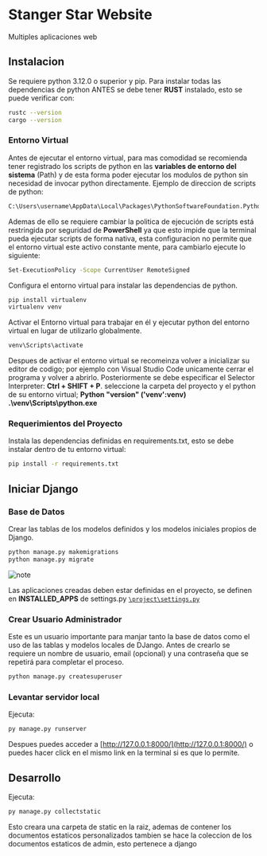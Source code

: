 # Stanger Star Website
Multiples aplicaciones web

## Instalacion
 
Se requiere python 3.12.0 o superior y pip.
Para instalar todas las dependencias de python ANTES se debe tener **RUST** instalado, esto se puede verificar con:
```bash
rustc --version
cargo --version
```

### Entorno Virtual

Antes de ejecutar el entorno virtual, para mas comodidad se recomienda tener registrado los scripts de python en las **variables de entorno del sistema** (Path) y de esta forma poder ejecutar los modulos de python sin necesidad de invocar python directamente. Ejemplo de direccion de scripts de python:
```bash
C:\Users\username\AppData\Local\Packages\PythonSoftwareFoundation.Python.3.13\LocalCache\local-packages\Python313\Scripts
```
Ademas de ello se requiere cambiar la politica de ejecución de scripts está restringida por seguridad de **PowerShell** ya que esto impide que la terminal pueda ejecutar scripts de forma nativa, esta configuracion no permite que el entorno virtual este activo constante mente, para cambiarlo ejecute lo siguiente:
```bash
Set-ExecutionPolicy -Scope CurrentUser RemoteSigned
```

Configura el entorno virtual para instalar las dependencias de python.
```bash
pip install virtualenv
virtualenv venv
```

Activar el Entorno virtual para trabajar en él y ejecutar python del entorno virtual en lugar de utilizarlo globalmente.
```bash
venv\Scripts\activate
```
Despues de activar el entorno virtual se recomeinza volver a inicializar su editor de codigo; por ejemplo con Visual Studio Code unicamente cerrar el programa y volver a abrirlo. Posteriormente se debe especificar el Selector Interpreter: **Ctrl + SHIFT + P**. seleccione la carpeta del proyecto y el python de su entorno virtual; **Python "version" ('venv':venv) .\venv\Scripts\python.exe**


### Requerimientos del Proyecto
Instala las dependencias definidas en requirements.txt, esto se debe instalar dentro de tu entorno virtual:
```bash
pip install -r requirements.txt
```

## Iniciar Django

### Base de Datos
Crear las tablas de los modelos definidos y los modelos iniciales propios de Django.
```bash
python manage.py makemigrations
python manage.py migrate
```

![note](https://img.shields.io/badge/NOTA-Importante-blue)

Las aplicaciones creadas deben estar definidas en el proyecto, se definen en **INSTALLED_APPS** de settings.py [`\project\settings.py`](/project/settings.py)

### Crear Usuario Administrador
Este es un usuario importante para manjar tanto la base de datos como el uso de las tablas y modelos locales de DJango.
Antes de crearlo se requiere un nombre de usuario, email (opcional) y una contraseña que se repetirá para completar el proceso.
```bash
python manage.py createsuperuser
```

### Levantar servidor local

Ejecuta:
```bash
py manage.py runserver
```

Despues puedes acceder a [http://127.0.0.1:8000/](http://127.0.0.1:8000/) o puedes hacer click en el mismo link en la terminal si es que lo permite.

## Desarrollo

Ejecuta:
```bash
py manage.py collectstatic
```
Esto creara una carpeta de static en la raiz, ademas de contener los documentos estaticos personalizados tambien se hace la coleccion de los documentos estaticos de admin, esto pertenece a django
